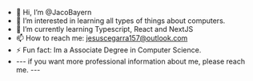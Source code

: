 - 👋 Hi, I’m @JacoBayern
- 👀 I’m interested in learning all types of things about computers.
- 🌱 I’m currently learning Typescript, React and NextJS
- 📫 How to reach me: jesuscegarra157@outlook.com  
- ⚡ Fun fact: Im a Associate Degree in Computer Science.
-  --- if you want more professional information about me, please reach me. ---
